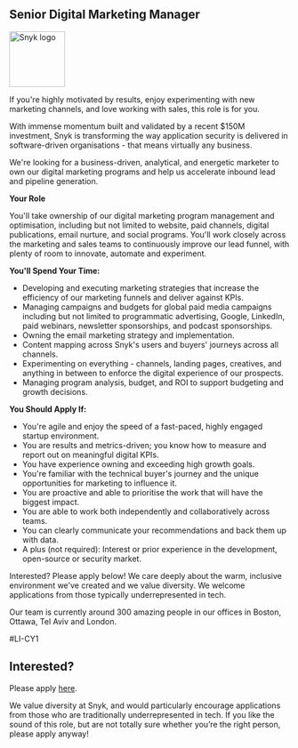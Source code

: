 Senior Digital Marketing Manager
---

<img src="https://res.cloudinary.com/snyk/image/upload/v1537345894/press-kit/brand/logo-black.png" width="100" alt="Snyk logo" />

<p>If you're highly motivated by results, enjoy experimenting with new marketing channels, and love working with sales, this role is for you.&nbsp;</p>
<p>With immense momentum built and validated by a recent $150M investment, Snyk is transforming the way application security is delivered in software-driven organisations - that means virtually any business.</p>
<p>We're looking for a business-driven, analytical, and energetic marketer to own our digital marketing programs and help us accelerate inbound lead and pipeline generation.&nbsp;</p>
<p><strong>Your Role</strong></p>
<p>You'll take ownership of our digital marketing program management and optimisation, including but not limited to website, paid channels, digital publications, email nurture, and social programs. You'll work closely across the marketing and sales teams to continuously improve our lead funnel, with plenty of room to innovate, automate and experiment.&nbsp;</p>
<p><strong>You'll Spend Your Time:&nbsp;</strong></p>
<ul>
<li>Developing and executing marketing strategies that increase the efficiency of our marketing funnels and deliver against KPIs.&nbsp;</li>
<li>Managing campaigns and budgets for global paid media campaigns including but not limited to programmatic advertising, Google, LinkedIn, paid webinars, newsletter sponsorships, and podcast sponsorships.&nbsp;</li>
<li>Owning the email marketing strategy and implementation.&nbsp;</li>
<li>Content mapping across Snyk's users and buyers' journeys across all channels.&nbsp;</li>
<li>Experimenting on everything - channels, landing pages, creatives, and anything in between to enforce the digital experience of our prospects.&nbsp;</li>
<li>Managing program analysis, budget, and ROI to support budgeting and growth decisions.&nbsp;</li>
</ul>
<p><strong>You Should Apply If:&nbsp;</strong></p>
<ul>
<li>You're agile and enjoy the speed of a fast-paced, highly engaged startup environment.&nbsp;</li>
<li>You are results and metrics-driven; you know how to measure and report out on meaningful digital KPIs.&nbsp;</li>
<li>You have experience owning and exceeding high growth goals.&nbsp;</li>
<li>You're familiar with the technical buyer's journey and the unique opportunities for marketing to influence it.&nbsp;</li>
<li>You are proactive and able to prioritise the work that will have the biggest impact.&nbsp;</li>
<li>You are able to work both independently and collaboratively across teams.&nbsp;</li>
<li>You can clearly communicate your recommendations and back them up with data.&nbsp;</li>
<li>A plus (not required): Interest or prior experience in the development, open-source or security market.&nbsp;</li>
</ul>
<p>Interested? Please apply below! We care deeply about the warm, inclusive environment we've created and we value diversity. We welcome applications from those typically underrepresented in tech.&nbsp;</p>
<p>Our team is currently around 300 amazing people in our offices in Boston, Ottawa, Tel Aviv and London.&nbsp;</p>
<p>#LI-CY1</p>

Interested?
---

Please apply [here](https://boards.greenhouse.io/snyk/jobs/4799263002#app).

We value diversity at Snyk, and would particularly encourage applications from those who are traditionally underrepresented in tech.
If you like the sound of this role, but are not totally sure whether you’re the right person, please apply anyway!
